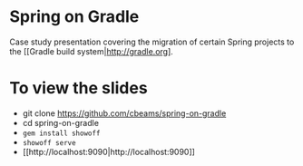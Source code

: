 # Spring on Gradle

Case study presentation covering the migration of certain Spring projects to the [[Gradle build system|http://gradle.org].


# To view the slides

* git clone https://github.com/cbeams/spring-on-gradle
* cd spring-on-gradle
* `gem install showoff`
* `showoff serve`
* [[http://localhost:9090|http://localhost:9090]]
